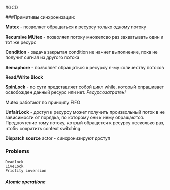#GCD

###Примитивы синхронизации: 

**Mutex** - позволяет обращаться к ресурсу только одному потоку 

**Recursive MUtex** -  позволяет потоку множетсво раз захватывать один и тот же ресурс 

**Condition** - задача закрытая condition не начнет выполнение, пока не получит сигнал из другого потока

**Semaphore** - позволяет обращаться к ресурсу n-му количеству потоков 

**Read/Write Block**

**SpinLock** - по сути представляет собой цикл while, который опрашивает освобожден данный ресурс или нет. *Ресурсозатратен!*

Mutex работают по принципу FIFO 

**UnfairLock** - доступ к ресурсу может получить произвольный поток в не зависимости от порядка, по которому они к нему обращаются. Предпочтение тому потоку, котрый обращется к ресурсу несколько раз, чтобы сократить context switching.

**Dispatch source**
actor - синхронизируют доступ

### Problems

	Deadlock 
	LiveLock
	Priotity inversion

##### Atomic operationc
